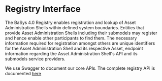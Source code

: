# Registry Interface

The BaSys 4.0 Registry enables registration and lookup of Asset Administration Shells within defined system boundaries. Entities that provide Asset Administration Shells including their submodels may register and hence enable other participants to find them. The necessary information required for registration amongst others are unique identifiers for the Asset Administration Shell and its respective Asset, endpoint information regarding the Asset Administration Shell's API and its submodels service providers.

We use Swagger to document our core APIs. The complete registry API is documented [here](https://app.swaggerhub.com/apis/BaSyx/BaSyx_Registry_API/v1#/)